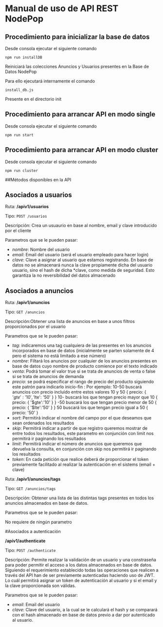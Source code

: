 # Manual de uso de API REST NodePop 

## Procedimiento para inicializar la base de datos

Desde consola ejecutar el siguiente comando 
```
npm run installDB
```

Reiniciará las colecciones Anuncios y Usuarios presentes en la Base de Datos NodePop

Para ello ejecutará internamente el comando 

```
install_db.js
```

Presente en el directorio init

## Procedimiento para arrancar API en modo single

Desde consola ejecutar el siguiente comando 

```
npm run start
```

## Procedimiento para arrancar API en modo cluster

Desde consola ejecutar el siguiente comando 

```
npm run cluster
```


##Métodos disponibles en la API

## Asociados a usuarios
Ruta:
**/apiv1/usuarios**

Tipo: `POST /usuarios`

Descripción: Crea un usuaurio en base al nombre, email y clave introducido por el cliente

Parametros que se le pueden pasar:

 * *nombre*: Nombre del usuario
 * *email*: Email del usuario (será el usuario empleado para hacer login)
 * *clave*: Clave a asignar al usuario que estamos registrando. En base de datos no se
almacenará nunca la clave propiamente dicha del usuario usuario, sino el hash de dicha *clave, como medida de seguridad. Esto garantiza la no reversibilidad del datos almacenado 
 

## Asociados a anuncios
Ruta:
**/apiv1/anuncios**

Tipo: `GET /anuncios`

Descripción:Obtener una lista de anuncios en base a unos filtros proporcionados por el usuario

Parametros que se le pueden pasar:

 * *tag*: indicaremos una tag cualquiera de las presentes en los anuncios incorporados en base de datos (inicialmente se parten solamente de 4 pero el sistema no está limitado a ese número)
 * *nombre*: Filtará los anuncios por cualquier de los anuncios presentes en base de datos cuyo nombre de producto comience por el texto indicado
 * *venta*: Podrá tomar el valor true si se trata de anuncios de venta o false si se trata de  anuncios de demanda
 * *precio*: se podrá especificar el rango de precio del producto siguiendo este patrón para indicarlo inicio-fin :
    Por ejemplo:
    10-50  buscará  anuncios  con  precio  incluido  entre  estos  valores 10 y 50
         {   precio: {   '$gte':   '10',   '$lte':   '50'   }   }
    10-   buscará   los   que   tengan   precio   mayor   que   10 
         {   precio:   {   '$gte':'10'   }   }
    -50  buscará  los  que  tengan  precio  menor  de  50
         {   precio:   {   '$lte':'50'   }   }
    50  buscará  los  que  tengan  precio  igual  a  50
         {   precio:   '50'   } 
* *sort*: Permitirá indicar el nombre del campo por el que deseamos que sean ordenados los resultados
* *skip*: Permitirá indicar a partir de que registro queremos mostrar de entre todos los resultados, este parametro en conjunción con limit nos permitirá ir paginando los resultados
* *limit*: Permitirá indicar el número de anuncios que queremos que devuelva la consulta, en conjunción con skip nos permitirá ir paginando los resultados
* *token*: En cada petición que realice deberá de proporcionar el token previamente facilitado al realizar la autenticación en el sistems (email + clave)

Ruta:
**/apiv1/anuncios/tags**

Tipo: `GET /anuncios/tags`

Descripción: Obtener una lista de las distintas tags presentes en todos los anuncios almacenados en base de datos.

Parametros que se le pueden pasar:

No requiere de ningún parametro


#Asociados a autenticación

**/apiv1/authenticate**

Tipo: `POST /authenticate`

Descripción: Permite realizar la validación de un usuario y una constraseña para poder permitir el acceso a los datos almacenados en base de datos. Siguiendo el requerimiento establecido todas las operaciones que realicen a través del API han de ser previamente autenticadas haciendo uso de JWT. Lo cuál permitirá asignar un token de autenticación al usuario y si el email y la clave proporcionada son válidas.

Parametros que se le pueden pasar:

* *email*: Email del usuario
* *clave*: Clave del usuario, a la cual se le calculará el hash y se comparará con el hash almacenado en base de datos previo a dar por autenticado al usuario.
